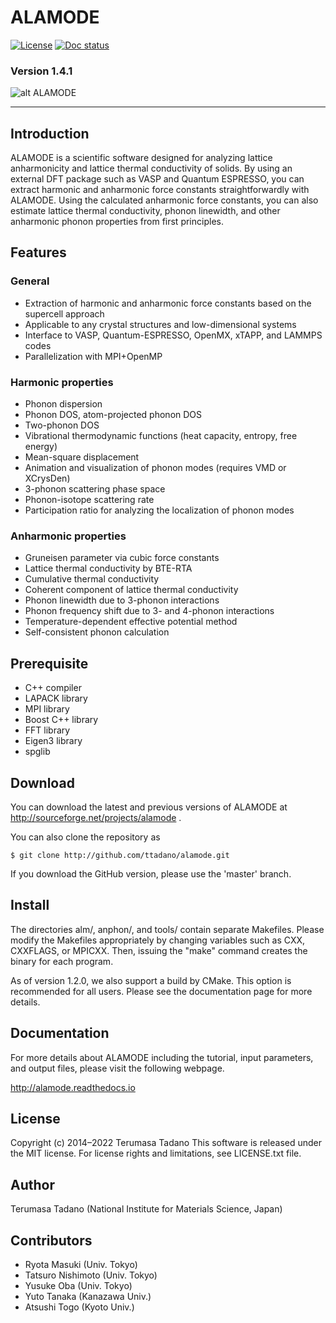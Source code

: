 # ALAMODE
 
[![License][license-image]][license-url]
[![Doc status][docs-image]][docs-url]

### Version 1.4.1
![alt ALAMODE](./docs/img/alamode.png)


- - -

## Introduction 

ALAMODE is a scientific software designed for analyzing lattice anharmonicity
and lattice thermal conductivity of solids. By using an external DFT package
such as VASP and Quantum ESPRESSO, you can extract harmonic and anharmonic
force constants straightforwardly with ALAMODE. Using the calculated anharmonic
force constants, you can also estimate lattice thermal conductivity, phonon
linewidth, and other anharmonic phonon properties from first principles.

## Features


### General
* Extraction of harmonic and anharmonic force constants based on the supercell approach
* Applicable to any crystal structures and low-dimensional systems
* Interface to VASP, Quantum-ESPRESSO, OpenMX, xTAPP, and LAMMPS codes
* Parallelization with MPI+OpenMP

### Harmonic properties

* Phonon dispersion
* Phonon DOS, atom-projected phonon DOS
* Two-phonon DOS
* Vibrational thermodynamic functions (heat capacity, entropy, free energy)
* Mean-square displacement
* Animation and visualization of phonon modes (requires VMD or XCrysDen)
* 3-phonon scattering phase space
* Phonon-isotope scattering rate
* Participation ratio for analyzing the localization of phonon modes


### Anharmonic properties
* Gruneisen parameter via cubic force constants
* Lattice thermal conductivity by BTE-RTA
* Cumulative thermal conductivity
* Coherent component of lattice thermal conductivity
* Phonon linewidth due to 3-phonon interactions
* Phonon frequency shift due to 3- and 4-phonon interactions
* Temperature-dependent effective potential method
* Self-consistent phonon calculation

## Prerequisite
* C++ compiler
* LAPACK library
* MPI library
* Boost C++ library
* FFT library
* Eigen3 library
* spglib

## Download

You can download the latest and previous versions of ALAMODE 
at http://sourceforge.net/projects/alamode .

You can also clone the repository as

```
$ git clone http://github.com/ttadano/alamode.git
```

If you download the GitHub version, please use the 'master' branch.

## Install
The directories alm/, anphon/, and tools/ contain separate Makefiles.
Please modify the Makefiles appropriately by changing variables such as 
CXX, CXXFLAGS, or MPICXX. Then, issuing the "make" command creates the binary for each program. 

As of version 1.2.0, we also support a build by CMake. This option is recommended for all users.
Please see the documentation page for more details.


## Documentation
For more details about ALAMODE including the tutorial, input parameters, and 
output files, please visit the following webpage.

http://alamode.readthedocs.io


## License
Copyright (c) 2014–2022 Terumasa Tadano
This software is released under the MIT license. 
For license rights and limitations, see LICENSE.txt file.

## Author
Terumasa Tadano (National Institute for Materials Science, Japan)

## Contributors

* Ryota Masuki (Univ. Tokyo)
* Tatsuro Nishimoto (Univ. Tokyo)
* Yusuke Oba (Univ. Tokyo)
* Yuto Tanaka (Kanazawa Univ.)
* Atsushi Togo (Kyoto Univ.)


[license-image]: https://img.shields.io/github/license/ttadano/alamode.svg
[license-url]:  https://github.com/ttadano/alamode/blob/develop/LICENSE.txt

[docs-image]:  https://readthedocs.org/projects/alamode/badge/?version=latest
[docs-url]: https://alamode.readthedocs.io/en/latest/?badge=latest

